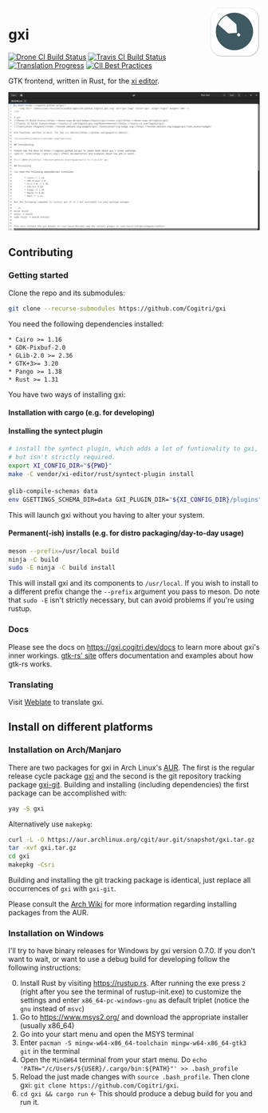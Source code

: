<a href="https://cogitri.github.io/gxi">
    <img src="./data/icons//hicolor/scalable/apps/com.github.Cogitri.gxi.svg" alt="gxi logo" title="gxi" align="right" height="100" />
</a>

# gxi
[![Drone CI Build Status](https://drone.exqa.de/api/badges/Cogitri/gxi/status.svg)](https://drone.exqa.de/Cogitri/gxi)
[![Travis CI Build Status](https://travis-ci.com/Cogitri/gxi.svg?branch=master)](https://travis-ci.com/Cogitri/gxi)
[![Translation Progress](https://hosted.weblate.org/widgets/gxi/-/translation/svg-badge.svg)](https://hosted.weblate.org/engage/gxi/?utm_source=widget)
[![CII Best Practices](https://bestpractices.coreinfrastructure.org/projects/2711/badge)](https://bestpractices.coreinfrastructure.org/projects/2711)

GTK frontend, written in Rust, for the [xi editor](https://github.com/google/xi-editor).

![screenshot](/data/screenshot.png?raw=true)

## Contributing

### Getting started

Clone the repo and its submodules:

```sh
git clone --recurse-submodules https://github.com/Cogitri/gxi
```

You need the following dependencies installed:

	* Cairo >= 1.16
	* GDK-Pixbuf-2.0
	* GLib-2.0 >= 2.36
	* GTK+3>= 3.20
	* Pango >= 1.38
	* Rust >= 1.31

You have two ways of installing gxi:


#### Installation with cargo (e.g. for developing)

#### Installing the syntect plugin

```sh
# install the syntect plugin, which adds a lot of funtionality to gxi,
# but isn't strictly required.
export XI_CONFIG_DIR="${PWD}"
make -C vendor/xi-editor/rust/syntect-plugin install

glib-compile-schemas data
env GSETTINGS_SCHEMA_DIR=data GXI_PLUGIN_DIR="${XI_CONFIG_DIR}/plugins" cargo run
```

This will launch gxi without you having to alter your system.

#### Permanent(-ish) installs (e.g. for distro packaging/day-to-day usage)


```sh
meson --prefix=/usr/local build
ninja -C build
sudo -E ninja -C build install
```

This will install gxi and its components to `/usr/local`. If you wish to install to a different prefix change the `--prefix`
argument you pass to meson. Do note that `sudo -E` isn't strictly necessary, but can avoid problems if you're using rustup.

### Docs

Please see the docs on https://gxi.cogitri.dev/docs to learn more about gxi's inner workings. 
[gtk-rs' site](https://gtk-rs.org/) offers documentation and examples about how gtk-rs works.

### Translating

Visit [Weblate](https://hosted.weblate.org/engage/gxi/) to translate gxi.

## Install on different platforms

### Installation on Arch/Manjaro

There are two packages for gxi in Arch Linux's
[AUR](https://aur.archlinux.org/). The first is the regular release cycle
package [gxi](https://aur.archlinux.org/packages/gxi/) and the second is the git
repository tracking package
[gxi-git](https://aur.archlinux.org/packages/gxi-git/). Building and installing
(including dependencies) the first package can be accomplished with:

```sh
yay -S gxi
```

Alternatively use `makepkg`:

```sh
curl -L -O https://aur.archlinux.org/cgit/aur.git/snapshot/gxi.tar.gz
tar -xvf gxi.tar.gz
cd gxi
makepkg -Csri
```

Building and installing the git tracking package is identical, just replace all occurrences of
`gxi` with `gxi-git`.

Please consult the [Arch Wiki](https://wiki.archlinux.org/index.php/Arch_User_Repository#Installing_packages)
for more information regarding installing packages from the AUR.

### Installation on Windows

I'll try to have binary releases for Windows by gxi version 0.7.0. If you don't want to wait,
or want to use a debug build for developing follow the following instructions:

0) Install Rust by visiting https://rustup.rs. After running the exe press `2` (right after you see the terminal of rustup-init.exe) to customize the settings and enter `x86_64-pc-windows-gnu` as default triplet (notice the `gnu` instead of `msvc`)
1) Go to https://www.msys2.org/ and download the appropriate installer (usually x86_64)
2) Go into your start menu and open the MSYS terminal
3) Enter `pacman -S mingw-w64-x86_64-toolchain mingw-w64-x86_64-gtk3 git` in the terminal
4) Open the `MinGW64` terminal from your start menu. Do `echo 'PATH="/c/Users/${USER}/.cargo/bin:${PATH}"' >> .bash_profile`
5) Reload the just made changes with `source .bash_profile`. Then clone gxi: `git clone https://github.com/Cogitri/gxi`.
6) `cd gxi && cargo run` <- This should produce a debug build for you and run it.
